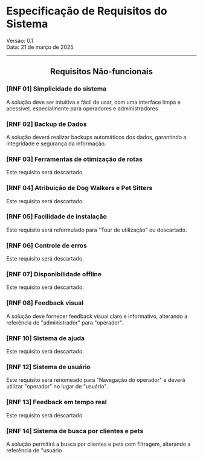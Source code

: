 # Especificação de Requisitos do Sistema
Versão: 0.1  
Data: 21 de março de 2025
<hr>  

## <center>Requisitos Não-funcionais</center>

### [RNF 01] Simplicidade do sistema
A solução deve ser intuitiva e fácil de usar, com uma interface limpa e acessível, especialmente para operadores e administradores.

### [RNF 02] Backup de Dados
A solução deverá realizar backups automáticos dos dados, garantindo a integridade e segurança da informação.

### [RNF 03] Ferramentas de otimização de rotas
Este requisito será descartado.

### [RNF 04] Atribuição de Dog Walkers e Pet Sitters
Este requisito será descartado.

### [RNF 05] Facilidade de instalação
Este requisito será reformulado para "Tour de utilização" ou descartado.

### [RNF 06] Controle de erros
Este requisito será descartado.

### [RNF 07] Disponibilidade offline
Este requisito será descartado.

### [RNF 08] Feedback visual
A solução deve fornecer feedback visual claro e informativo, alterando a referência de "administrador" para "operador".

### [RNF 10] Sistema de ajuda
Este requisito será descartado.

### [RNF 12] Sistema de usuário
Este requisito será renomeado para "Navegação do operador" e deverá utilizar "operador" no lugar de "usuário".

### [RNF 13] Feedback em tempo real
Este requisito será descartado.

### [RNF 14] Sistema de busca por clientes e pets
A solução permitirá a busca por clientes e pets com filtragem, alterando a referência de "usuário



